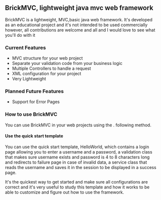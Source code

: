 <h2>BrickMVC, lightweight java mvc web framework</h2>
<p>

BrickMVC is a lightweight, MVC,basic java web framework. It's developed as an educational project and it's not intended to be used commercially however, all contributions are welcome and all and I would love to see what you'll do with it
</p>

<h3>Current Features</h3>
<ul>
<li>MVC structure for your web project</li>
<li>Separate your validation code from your business logic</li>
<li>Multiple Controllers to handle a request</li>
<li>XML configuration for your project</li>
<li>Very Lightweight</li>
</ul>

<h3>Planned Future Features</h3>
<ul>
<li>Support for Error Pages</li>
</ul>

<h3>How to use BrickMVC</h3>
<p>
You can use BrickMVC in your web projects using the .
following method.
</p>
<h4>Use the quick start template</h4>
<p>
You can use the quick start template, HelloWorld, which contains a login page allowing you to enter a username and a password, a validation class that makes sure username exists and password is 4 to 8 characters long and redirects to failure page in case of invalid data, a service class that reads the username and saves it in the session to be displayed in a success page. </p>
<p>
It's the quickest way to get started and make sure all configurations are correct and it's very useful to study this template and how it works to be able to customize and figure out how to use the framework.</p>